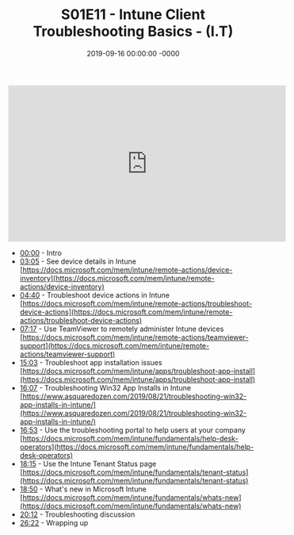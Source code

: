 ﻿---
layout: post
title: "S01E11 - Intune Client Troubleshooting Basics - (I.T)"
date: 2019-09-16 00:00:00 -0000
categories:
---

<iframe loading="lazy" width="560" height="315" src="https://www.youtube.com/embed/hozy4KbjcAw" title="YouTube video player" frameborder="0" allow="accelerometer; autoplay; clipboard-write; encrypted-media; gyroscope; picture-in-picture" allowfullscreen></iframe>

- [00:00](https://www.youtube.com/watch?v=hozy4KbjcAw&t=0s) - Intro  
- [03:05](https://www.youtube.com/watch?v=hozy4KbjcAw&t=185s) - See device details in Intune  
[https://docs.microsoft.com/mem/intune/remote-actions/device-inventory](https://docs.microsoft.com/mem/intune/remote-actions/device-inventory)  
- [04:40](https://www.youtube.com/watch?v=hozy4KbjcAw&t=280s) - Troubleshoot device actions in Intune  
[https://docs.microsoft.com/mem/intune/remote-actions/troubleshoot-device-actions](https://docs.microsoft.com/mem/intune/remote-actions/troubleshoot-device-actions)  
- [07:17](https://www.youtube.com/watch?v=hozy4KbjcAw&t=437s) - Use TeamViewer to remotely administer Intune devices  
[https://docs.microsoft.com/mem/intune/remote-actions/teamviewer-support](https://docs.microsoft.com/mem/intune/remote-actions/teamviewer-support)  
- [15:03](https://www.youtube.com/watch?v=hozy4KbjcAw&t=903s) - Troubleshoot app installation issues  
[https://docs.microsoft.com/mem/intune/apps/troubleshoot-app-install](https://docs.microsoft.com/mem/intune/apps/troubleshoot-app-install)  
- [16:07](https://www.youtube.com/watch?v=hozy4KbjcAw&t=967s) - Troubleshooting Win32 App Installs in Intune  
[https://www.asquaredozen.com/2019/08/21/troubleshooting-win32-app-installs-in-intune/](https://www.asquaredozen.com/2019/08/21/troubleshooting-win32-app-installs-in-intune/)  
- [16:53](https://www.youtube.com/watch?v=hozy4KbjcAw&t=1013s) - Use the troubleshooting portal to help users at your company  
[https://docs.microsoft.com/mem/intune/fundamentals/help-desk-operators](https://docs.microsoft.com/mem/intune/fundamentals/help-desk-operators)  
- [18:15](https://www.youtube.com/watch?v=hozy4KbjcAw&t=1095s) - Use the Intune Tenant Status page  
[https://docs.microsoft.com/mem/intune/fundamentals/tenant-status](https://docs.microsoft.com/mem/intune/fundamentals/tenant-status)  
- [18:50](https://www.youtube.com/watch?v=hozy4KbjcAw&t=1130s) - What's new in Microsoft Intune  
[https://docs.microsoft.com/mem/intune/fundamentals/whats-new](https://docs.microsoft.com/mem/intune/fundamentals/whats-new)  
- [20:12](https://www.youtube.com/watch?v=hozy4KbjcAw&t=1212s) - Troubleshooting discussion  
- [26:22](https://www.youtube.com/watch?v=hozy4KbjcAw&t=1582s) - Wrapping up  

